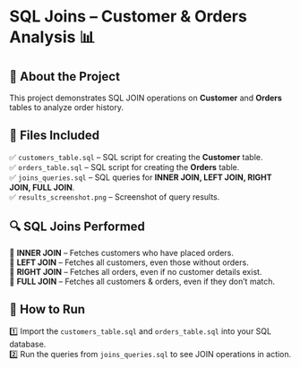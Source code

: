 # SQL Joins – Customer & Orders Analysis 📊

## 📌 About the Project  
This project demonstrates SQL JOIN operations on **Customer** and **Orders** tables to analyze order history.  

## 📁 Files Included  
✅ `customers_table.sql` – SQL script for creating the **Customer** table.  
✅ `orders_table.sql` – SQL script for creating the **Orders** table.  
✅ `joins_queries.sql` – SQL queries for **INNER JOIN, LEFT JOIN, RIGHT JOIN, FULL JOIN**.  
✅ `results_screenshot.png` – Screenshot of query results.  

## 🔍 SQL Joins Performed  
📌 **INNER JOIN** – Fetches customers who have placed orders.  
📌 **LEFT JOIN** – Fetches all customers, even those without orders.  
📌 **RIGHT JOIN** – Fetches all orders, even if no customer details exist.  
📌 **FULL JOIN** – Fetches all customers & orders, even if they don’t match.  

## 🚀 How to Run  
1️⃣ Import the `customers_table.sql` and `orders_table.sql` into your SQL database.  
2️⃣ Run the queries from `joins_queries.sql` to see JOIN operations in action.  













